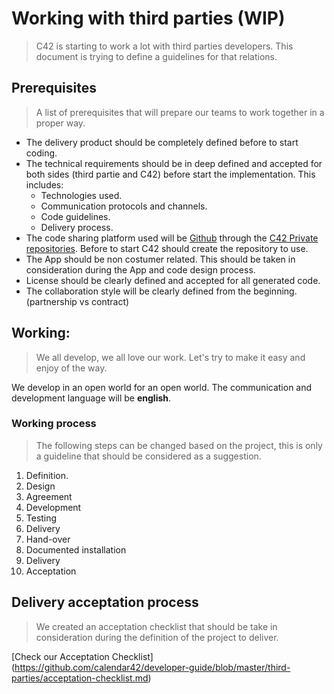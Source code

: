 # Working with third parties (WIP)

> C42 is starting to work a lot with third parties developers. This document is trying to define a guidelines for that relations.

## Prerequisites

> A list of prerequisites that will prepare our teams to work together in a proper way.

* The delivery product should be completely defined before to start coding.
* The technical requirements should be in deep defined and accepted for both sides (third partie and C42) before start the implementation. This includes:
  * Technologies used.
  * Communication protocols and channels.
  * Code guidelines.
  * Delivery process.
* The code sharing platform used will be [Github](https://github.com) through the [C42 Private repositories](https://github.com/calendar42). Before to start C42 should create the repository to use.
* The App should be non costumer related. This should be taken in consideration during the App and code design process.
* License should be clearly defined and accepted for all generated code.
* The collaboration style will be clearly defined from the beginning. (partnership vs contract)

## Working:

> We all develop, we all love our work. Let's try to make it easy and enjoy of the way.

We develop in an open world for an open world. The communication and development language will be **english**.

### Working process

> The following steps can be changed based on the project, this is only a guideline that should be considered as a suggestion.

1. Definition.
1. Design
1. Agreement
1. Development
1. Testing
1. Delivery
 1. Hand-over
 1. Documented installation
1. Delivery
1. Acceptation

## Delivery acceptation process

> We created an acceptation checklist that should be take in consideration during the definition of the project to deliver.

[Check our Acceptation Checklist] (https://github.com/calendar42/developer-guide/blob/master/third-parties/acceptation-checklist.md)
